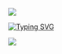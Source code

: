 ![](https://64.media.tumblr.com/e0d411fa86aed25cb149b3b76e8154b9/f93f0419a2a03b2f-7d/s2048x3072/20f7e334353a76a8ad0409d6ed454bbb26cdd443.pnj)
             
<a href="https://git.io/typing-svg"><img src="https://readme-typing-svg.demolab.com?font=Fira+Code&pause=1000&color=40685E&center=true&width=435&lines=MOTHERS+%231+SPECIAL+BOY+JARED+!!!!1!;JARED+LOVES+HIS+FRIENDS%2C+HIS+FAMILY%2C;AND+YOU!+%E2%80%A2%3A%5D" alt="Typing SVG" /></a>

![](https://64.media.tumblr.com/036342570f35538cb3bdb28e1bd15ff8/f95dc1b64aa23caa-3d/s2048x3072/f1d4780806faa3f7f5ab19d0d539cb4bee9e0aad.pnj)
